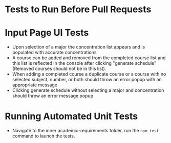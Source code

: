 # Tests to Run Before Pull Requests #

# Input Page UI Tests ##

* Upon selection of a major the concentration list appears and is populated with accurate concentrations
* A course can be added and removed from the completed course list and this list is reflected in the console after clicking "generate schedule" (Removed courses should not be in this list).
* When adding a completed course a duplicate course or a course with no selected subject, number, or both should throw an error popup with an appropriate message
* Clicking generate schedule without selecting a major and concentration should throw an error message popup

# Running Automated Unit Tests

* Navigate to the inner academic-requirements folder, run the `npm test` command to launch the tests.
